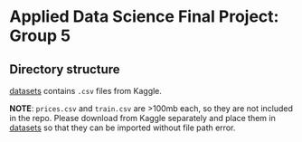 # Applied Data Science Final Project: Group 5

## Directory structure
[datasets](/datasets/) contains ```.csv``` files from Kaggle. 

**NOTE**: ```prices.csv``` and ```train.csv``` are >100mb each, so they are not included in the repo. Please download from Kaggle separately and place them in [datasets](/datasets/) so that they can be imported without file path error.